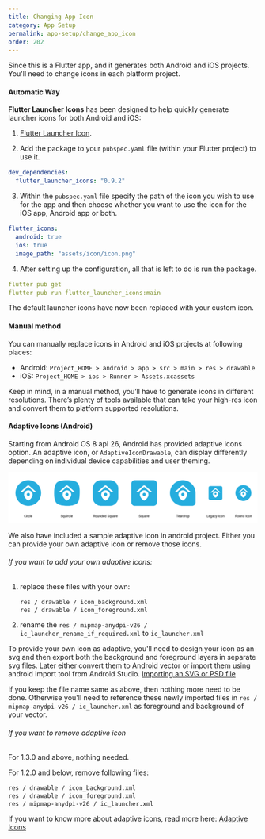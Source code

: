 ```yaml
---
title: Changing App Icon
category: App Setup
permalink: app-setup/change_app_icon
order: 202
---
```


Since this is a Flutter app, and it generates both Android and iOS projects. You'll need to change icons in each platform project.

#### Automatic Way

**Flutter Launcher Icons** has been designed to help quickly generate launcher icons for both Android and iOS: 
1. [Flutter Launcher Icon](https://pub.dartlang.org/packages/flutter_launcher_icons).

2. Add the package to your `pubspec.yaml` file (within your Flutter project) to use it.
```yaml
dev_dependencies:
  flutter_launcher_icons: "0.9.2"
```
3. Within the `pubspec.yaml` file specify the path of the icon you wish to use for the app and then choose whether you want to use the icon for the iOS app, Android app or both.
```yaml
flutter_icons:
  android: true
  ios: true
  image_path: "assets/icon/icon.png"
```

4. After setting up the configuration, all that is left to do is run the package.
```yaml
flutter pub get
flutter pub run flutter_launcher_icons:main
```

The default launcher icons have now been replaced with your custom icon.

#### Manual method
You can manually replace icons in Android and iOS projects at following places:

- Android: `Project_HOME > android > app > src > main > res > drawable`
- iOS: `Project_HOME > ios > Runner > Assets.xcassets`

Keep in mind, in a manual method, you’ll have to generate icons in different resolutions. There’s plenty of tools available that can take your high-res icon and convert them to platform supported resolutions.


#### Adaptive Icons (Android)

Starting from Android OS 8 api 26, Android has provided adaptive icons option. An adaptive icon, or `AdaptiveIconDrawable`, can display differently depending on individual device capabilities and user theming.

<img src="../../images/adaptive-icons.png" alt="adaptive-icons-android" title="adaptive-icons-android-sample"/>

We also have included a sample adaptive icon in android project. Either you can provide your own adaptive icon or remove those icons.


###### If you want to add your own adaptive icons:

1. replace these files with your own:

    ```
    res / drawable / icon_background.xml
    res / drawable / icon_foreground.xml
    ```
2. rename the `res / mipmap-anydpi-v26 / ic_launcher_rename_if_required.xml` to `ic_launcher.xml`

To provide your own icon as adaptive, you'll need to design your icon as an svg and then export both the background and foreground layers in separate svg files. Later either convert them to Android vector or import them using android import tool from Android Studio. [Importing an SVG or PSD file](https://developer.android.com/studio/write/vector-asset-studio#svg)

If you keep the file name same as above, then nothing more need to be done. Otherwise you'll need to reference these newly imported files in `res / mipmap-anydpi-v26 / ic_launcher.xml` as foreground and background of your vector.

###### If you want to remove adaptive icon
For 1.3.0 and above, nothing needed.

For 1.2.0 and below, remove following files:

```
res / drawable / icon_background.xml
res / drawable / icon_foreground.xml
res / mipmap-anydpi-v26 / ic_launcher.xml 
```

If you want to know more about adaptive icons, read more here: [Adaptive Icons](https://developer.android.com/develop/ui/views/launch/icon_design_adaptive)